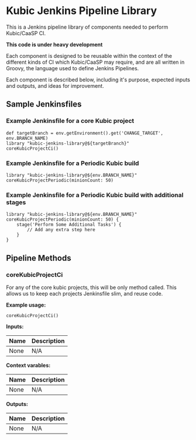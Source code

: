 Kubic Jenkins Pipeline Library
==============================

This is a Jenkins pipeline library of components needed to perform Kubic/CaaSP
CI.

**This code is under heavy development**

Each component is designed to be reusable within the context of the different
kinds of CI which Kubic/CaaSP may require, and are all written in Groovy, the
language used to define Jenkins Pipelines.

Each component is described below, including it's purpose, expected inputs and
outputs, and ideas for improvement.

Sample Jenkinsfiles
-------------------

### Example Jenkinsfile for a core Kubic project

    def targetBranch = env.getEnvironment().get('CHANGE_TARGET', env.BRANCH_NAME)
    library "kubic-jenkins-library@${targetBranch}"
    coreKubicProjectCi()

### Example Jenkinsfile for a Periodic Kubic build

	library "kubic-jenkins-library@${env.BRANCH_NAME}"
	coreKubicProjectPeriodic(minionCount: 50)

### Example Jenkinsfile for a Periodic Kubic build with additional stages

	library "kubic-jenkins-library@${env.BRANCH_NAME}"
	coreKubicProjectPeriodic(minionCount: 50) {
		stage('Perform Some Additional Tasks') {
			// Add any extra step here
		}
	}


Pipeline Methods
----------------

### coreKubicProjectCi

For any of the core kubic projects, this will be only method called. This allows us to
keep each projects Jenkinsfile slim, and reuse code.

**Example usage:**

    coreKubicProjectCi()

**Inputs:**

| Name | Description |
|:-----|:------------|
| None | N/A         |

**Context varables:**

| Name | Description |
|:-----|:------------|
| None | N/A         |

**Outputs:**

| Name | Description |
|:-----|:------------|
| None | N/A         |

